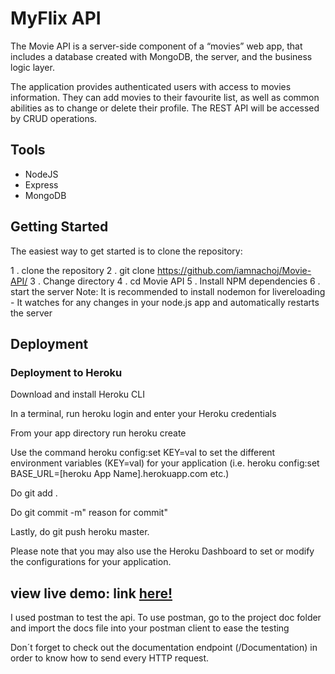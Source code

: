 
# MyFlix API

The Movie API is a server-side component of a “movies” web app, that includes a database created with MongoDB, the server, and the business logic layer. 

The application provides authenticated users with access to movies information. They can add movies to their favourite list, as well as common abilities as to change or delete their profile. The REST API will be accessed by CRUD operations.

## Tools
 - NodeJS
 - Express
 - MongoDB

## Getting Started
The easiest way to get started is to clone the repository:

1 . clone the repository
2 . git clone https://github.com/iamnachoj/Movie-API/
3 . Change directory
4 . cd Movie API
5 . Install NPM dependencies
6 . start the server
Note: It is recommended to install nodemon for livereloading - It watches for any changes in your node.js app and automatically restarts the server

## Deployment
### Deployment to Heroku

Download and install Heroku CLI

In a terminal, run heroku login and enter your Heroku credentials

From your app directory run heroku create

Use the command heroku config:set KEY=val to set the different environment variables (KEY=val) for your application (i.e. heroku config:set BASE_URL=[heroku App Name].herokuapp.com etc.)

Do git add .

Do git commit -m" reason for commit"

Lastly, do git push heroku master.

Please note that you may also use the Heroku Dashboard to set or modify the configurations for your application.

## view live demo: link <a href="https://myflix-lounge.herokuapp.com/">here! </a>
I used postman to test the api. To use postman, go to the project doc folder and import the docs file into your postman client to ease the testing

Don´t forget to check out the documentation endpoint (/Documentation) in order to know how to send every HTTP request.

